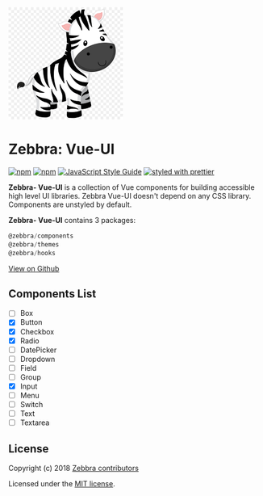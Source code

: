 ![Logo](https://github.com/ghalex/vue-ui/blob/main/public/logo.png)

# Zebbra: Vue-UI

[![npm](https://img.shields.io/npm/dm/zebbra.svg)](https://www.npmjs.com/package/@zebbra/vue-ui)
[![npm](https://img.shields.io/npm/v/zebbra.svg)](https://www.npmjs.com/package/@zebbra/vue-ui)
[![JavaScript Style Guide](https://img.shields.io/badge/code_style-standard-brightgreen.svg)](https://standardjs.com)
[![styled with prettier](https://img.shields.io/badge/styled_with-prettier-ff69b4.svg)](https://github.com/prettier/prettier)

**Zebbra- Vue-UI** is a collection of Vue components for building accessible high level UI libraries. Zebbra Vue-UI doesn't depend on any CSS library. Components are unstyled by default.

**Zebbra- Vue-UI** contains 3 packages:

```js static
@zebbra/components
@zebbra/themes
@zebbra/hooks
```

[View on Github](https://github.com/ghalex/vue-ui)

## Components List

- [ ] Box
- [x] Button
- [x] Checkbox
- [x] Radio
- [ ] DatePicker
- [ ] Dropdown
- [ ] Field
- [ ] Group
- [x] Input
- [ ] Menu
- [ ] Switch
- [ ] Text
- [ ] Textarea

## License

Copyright (c) 2018 [Zebbra contributors](https://github.com/ghalex/vue-ui/graphs/contributors)

Licensed under the [MIT license](https://github.com/ghalex/vue-ui/blob/HEAD/LICENSE).
